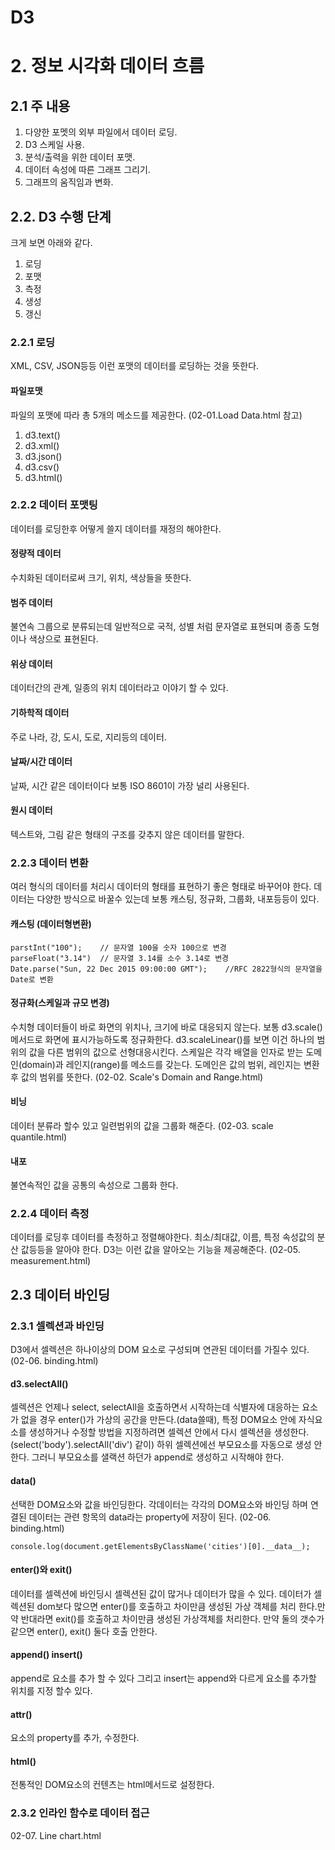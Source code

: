 D3
======================

# 2. 정보 시각화 데이터 흐름
## 2.1 주 내용
1. 다양한 포멧의 외부 파일에서 데이터 로딩.
2. D3 스케일 사용.
3. 분석/출력을 위한 데이터 포맷.
4. 데이터 속성에 따른 그래프 그리기.
5. 그래프의 움직임과 변화.

## 2.2. D3 수행 단계
크게 보면 아래와 같다.

1. 로딩
2. 포맷
3. 측정
4. 생성
5. 갱신

### 2.2.1 로딩
XML, CSV, JSON등등 이런 포맷의 데이터를 로딩하는 것을 뜻한다.
#### 파일포맷
파일의 포맷에 따라 총 5개의 메소드를 제공한다. (02-01.Load Data.html 참고)
1. d3.text()
2. d3.xml()
3. d3.json()
4. d3.csv()
5. d3.html()

### 2.2.2 데이터 포맷팅
데이터를 로딩한후 어떻게 쓸지 데이터를 재정의 해야한다.
#### 정량적 데이터
수치화된 데이터로써 크기, 위치, 색상들을 뜻한다.
#### 범주 데이터
불연속 그룹으로 분류되는데 일반적으로 국적, 성별 처럼 문자열로 표현되며 종종 도형이나 색상으로 표현된다.
#### 위상 데이터
데이터간의 관계, 일종의 위치 데이터라고 이야기 할 수 있다.
#### 기하학적 데이터
주로 나라, 강, 도시, 도로, 지리등의 데이터.
#### 날짜/시간 데이터
날짜, 시간 같은 데이터이다 보통 ISO 8601이 가장 널리 사용된다.
#### 원시 데이터
텍스트와, 그림 같은 형태의 구조를 갖추지 않은 데이터를 말한다.
### 2.2.3 데이터 변환
여러 형식의 데이터를 처리시 데이터의 형태를 표현하기 좋은 형태로 바꾸어야 한다. 데이터는 다양한 방식으로 바꿀수 있는데 보통 캐스팅, 정규화, 그룹화, 내포등등이 있다.
#### 캐스팅 (데이터형변환)
    parstInt("100");	// 문자열 100을 숫자 100으로 변경
    parseFloat("3.14")	// 문자열 3.14를 소수 3.14로 변경
    Date.parse("Sun, 22 Dec 2015 09:00:00 GMT");	//RFC 2822형식의 문자열을 Date로 변환

#### 정규화(스케일과 규모 변경)
수치형 데이터들이 바로 화면의 위치나, 크기에 바로 대응되지 않는다. 보통 d3.scale()메서드로 화면에 표시가능하도록 정규화한다. d3.scaleLinear()를 보면 이건 하나의 범위의 값을 다른 범위의 값으로 선형대응시킨다. 스케일은 각각 배열을 인자로 받는 도메인(domain)과 레인지(range)를 메소드를 갖는다. 도메인은 값의 범위, 레인지는 변환후 값의 범위를 뜻한다. (02-02. Scale's Domain and Range.html)
#### 비닝
데이터 분류라 할수 있고 일련범위의 값을 그룹화 해준다. (02-03. scale quantile.html)
#### 내포
불연속적인 값을 공통의 속성으로 그룹화 한다.
### 2.2.4 데이터 측정
데이터를 로딩후 데이터를 측정하고 정렬해야한다. 최소/최대값, 이름, 특정 속성값의 분산 값등등을 알아야 한다. D3는 이런 값을 알아오는 기능을 제공해준다. (02-05. measurement.html)
## 2.3 데이터 바인딩
### 2.3.1 셀렉션과 바인딩
D3에서 셀렉션은 하나이상의 DOM 요소로 구성되며 연관된 데이터를 가질수 있다. (02-06. binding.html)
#### d3.selectAll()
셀렉션은 언제나 select, selectAll을 호출하면서 시작하는데 식별자에 대응하는 요소가 없을 경우 enter()가 가상의 공간을 만든다.(data쓸때), 특정 DOM요소 안에 자식요소를 생성하거나 수정할 방법을 지정하려면 셀렉션 안에서 다시 셀렉션을 생성한다. (select('body').selectAll('div') 같이) 하위 셀렉션에선 부모요소를 자동으로 생성 안한다. 그러니 부모요소를 샐랙션 하던가 append로 생성하고 시작해야 한다.
#### data()
선택한 DOM요소와 값을 바인딩한다. 각데이터는 각각의 DOM요소와 바인딩 하며 연결된 데이터는 관련 항목의 data라는 property에 저장이 된다. (02-06. binding.html)

    console.log(document.getElementsByClassName('cities')[0].__data__);

#### enter()와 exit()
데이터를 셀렉션에 바인딩시 셀렉션된 값이 많거나 데이터가 많을 수 있다. 데이터가 셀렉션된 dom보다 많으면 enter()를 호출하고 차이만큼 생성된 가상 객체를 처리 한다.만약 반대라면 exit()를 호출하고 차이만큼 생성된 가상객체를 처리한다. 만약 둘의 갯수가 같으면 enter(), exit() 둘다 호출 안한다.
#### append() insert()
append로 요소를 추가 할 수 있다 그리고 insert는 append와 다르게 요소를 추가할 위치를 지정 할수 있다.
#### attr()
요소의 property를 추가, 수정한다.
#### html()
전통적인 DOM요소의 컨텐츠는 html메서드로 설정한다.
### 2.3.2 인라인 함수로 데이터 접근
02-07. Line chart.html